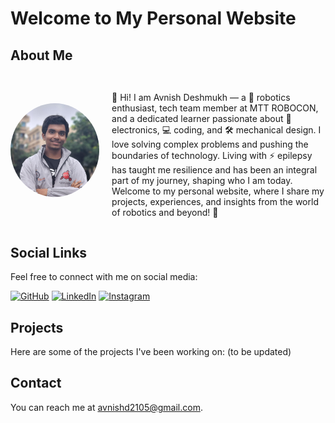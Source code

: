 # Welcome to My Personal Website

## About Me
<div style="display: flex; align-items: center;">
    <img src="./profile_picture.jpeg" alt="Profile Picture" style="border-radius: 50%; width: 150px; height: 150px; margin-right: 20px;">
    <div>
        <h2></h2>
        <p>👋 Hi! I am Avnish Deshmukh — a 🤖 robotics enthusiast, tech team member at MTT ROBOCON, and a dedicated learner passionate about 🔧 electronics, 💻 coding, and 🛠️ mechanical design. I love solving complex problems and pushing the boundaries of technology. Living with ⚡ epilepsy has taught me resilience and has been an integral part of my journey, shaping who I am today. Welcome to my personal website, where I share my projects, experiences, and insights from the world of robotics and beyond! 🚀</p>
    </div>
</div>

## Social Links
Feel free to connect with me on social media:

[![GitHub](https://img.shields.io/badge/GitHub-181717?style=for-the-badge&logo=github&logoColor=white)](https://github.com/avnishd2105)
[![LinkedIn](https://img.shields.io/badge/LinkedIn-0A66C2?style=for-the-badge&logo=linkedin&logoColor=white)](https://www.linkedin.com/in/avnish-deshmukh)
[![Instagram](https://img.shields.io/badge/Instagram-E4405F?style=for-the-badge&logo=instagram&logoColor=white)](https://www.instagram.com/av.nish2105/)

## Projects
Here are some of the projects I've been working on:
(to be updated)

## Contact
You can reach me at [avnishd2105@gmail.com](mailto:avnishd2105@gmail.com).
